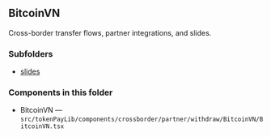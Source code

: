 ## BitcoinVN

Cross-border transfer flows, partner integrations, and slides.

### Subfolders
- [slides](./slides/README.md)

### Components in this folder
- BitcoinVN — `src/tokenPayLib/components/crossborder/partner/withdraw/BitcoinVN/BitcoinVN.tsx`
